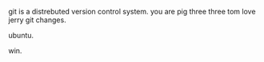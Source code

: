 git is a distrebuted version control system.
you are pig three three
tom love jerry
git changes.


ubuntu.

win.
